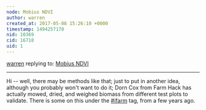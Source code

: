 ```yaml
---
node: Mobius NDVI
author: warren
created_at: 2017-05-08 15:26:10 +0000
timestamp: 1494257170
nid: 10369
cid: 16718
uid: 1
---
```




[warren](../profile/warren) replying to: [Mobius NDVI](../notes/cfastie/04-26-2014/mobius-ndvi)

----
Hi -- well, there may be methods like that; just to put in another idea, although you probably won't want to do it; Dorn Cox from Farm Hack has actually mowed, dried, and weighed biomass from different test plots to validate. There is some on this under the [#ifarm](/tag/ifarm) tag, from a few years ago.
